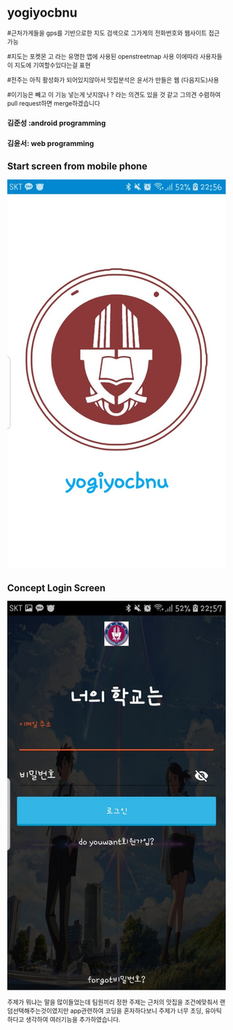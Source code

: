 # yogiyocbnu
#근처가게들을 gps를 기반으로한 지도 검색으로 그가게의 전화번호와 웹사이트 접근 가능    

#지도는 포켓몬 고 라는 유명한 앱에 사용된 openstreetmap 사용 이에따라 사용자들이 지도에 기여할수있다는걸 표현 

#전주는 아직 활성화가 되어있지않아서 맛집분석은 윤서가 만들은 웹 (다음지도)사용

#이기능은 빼고 이 기능 넣는게 낫지않나 ? 라는 의견도 있을 것 같고  그의견 수렴하여 pull request하면 merge하겠습니다 

 ### 김준성 :android programming             
 ### 김윤서: web programming  
 ## Start screen from mobile phone
 ![intro_animation](./image/intro_svg.jpg)

## Concept Login Screen
![login](./image/login_layout.jpg)
 
 
 주제가 뭐냐는 말을 많이들었는데 팀원끼리 정한 주제는 근처의 맛집을 조건에맞춰서 랜덤선택해주는것이였지만 
 app관련하여 코딩을 혼자하다보니 주제가 너무 초딩, 유아틱하다고 생각하여 여러기능을 추가하였습니다.
